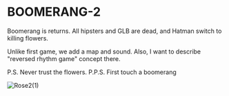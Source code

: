 # BOOMERANG-2

Boomerang is returns. All hipsters and GLB are dead, and Hatman switch to killing flowers.

Unlike first game, we add a map and sound. Also, I want to describe "reversed rhythm game" concept there.

P.S. Never trust the flowers.
P.P.S. First touch a boomerang

![Rose2(1)](https://github.com/VIPigeon/BOOMERANG-2/assets/56171621/e256373d-6c28-4cbf-b79c-9508cb864eb9)
